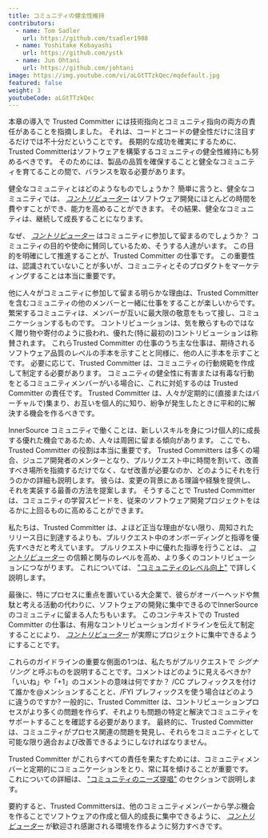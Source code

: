 ```yaml
---
title: コミュニティの健全性維持
contributors:
  - name: Tom Sadler
    url: https://github.com/tsadler1988
  - name: Yoshitake Kobayashi
    url: https://github.com/ystk
  - name: Jun Ohtani
    url: https://github.com/johtani
image: https://img.youtube.com/vi/aLGtTTzkQec/mqdefault.jpg
featured: false
weight: 3
youtubeCode: aLGtTTzkQec
---
```

<div class="paragraph">
<p>本章の導入で Trusted Committer には技術指向とコミュニティ指向の両方の責任があることを指摘しました。
それは、コードとコードの健全性だけに注目するだけでは不十分だということです。
長期的な成功を確実にするために、Trusted Committerはソフトウェアを構築するコミュニティの健全性維持にも努めるべきです。
そのためには、製品の品質を確保することと健全なコミュニティを育てることの間で、バランスを取る必要があります。</p>
</div>
<div class="paragraph">
<p>健全なコミュニティとはどのようなものでしょうか？
簡単に言うと、健全なコミュニティでは、 <a href="https://innersourcecommons.org/learn/learning-path/contributor/01"><em>コントリビューター</em></a> はソフトウェア開発にほとんどの時間を費やすことができ、能力を高めることができます。
その結果、健全なコミュニティは、継続して成長することになります。</p>
</div>
<div class="paragraph">
<p>なぜ、 <a href="https://innersourcecommons.org/learn/learning-path/contributor/01"><em>コントリビューター</em></a> はコミュニティに参加して留まるのでしょうか？
コミュニティの目的や使命に賛同しているため、そうする人達がいます。
この目的を明確にして推進することが、Trusted Committer の仕事です。
この重要性は、認識されていないことが多いが、コミュニティとそのプロダクトをマーケティングすることは本当に重要です。</p>
</div>
<div class="paragraph">
<p>他に人々がコミュニティに参加して留まる明らかな理由は、Trusted Committer を含むコミュニティの他のメンバーと一緒に仕事をすることが楽しいからです。
繁栄するコミュニティは、メンバーが互いに最大限の敬意をもって接し、コミュニケーションするものです。
コントリビューションは、気を散らすものではなく贈り物や寄付のように扱われ、優れた(特に最初の)コントリビューションは称賛されます。
これらTrusted Committer の仕事のうち主な仕事は、期待されるソフトウェア品質のレベルの手本を示すことと同様に、他の人に手本を示すことです。
必要に応じて、Trusted Committer は、コミュニティの行動規範を作成して制定する必要があります。
コミュニティの健全性に有害または有毒な行動をとるコミュニティメンバーがいる場合に、これに対処するのは Trusted Committer の責任です。
Trusted Committer は、人々が定期的に(直接またはバーチャルで)集まり、お互いを個人的に知り、紛争が発生したときに平和的に解決する機会を作るべきです。</p>
</div>
<div class="paragraph">
<p>InnerSource コミュニティで働くことは、新しいスキルを身につけ個人的に成長する優れた機会であるため、人々は周囲に留まる傾向があります。
ここでも、Trusted Committer の役割は本当に重要です。
Trusted Committers は多くの場合、ジュニア開発者のメンターとなり、プルリクエスト中に時間を割いて、改善すべき場所を指摘するだけでなく、なぜ改善が必要なのか、どのようにそれを行うのかの詳細も説明します。
彼らは、変更の背景にある理論や経験を提供し、それを実装する最善の方法を提案します。
そうすることで Trusted Committer は、コミュニティの学習スピードを、従来のソフトウェア開発プロジェクトをはるかに上回るものに高めることができます。</p>
</div>
<div class="paragraph">
<p>私たちは、Trusted Committer は、よほど正当な理由がない限り、周知されたリリース日に到達するよりも、プルリクエスト中のオンボーディングと指導を優先すべきだと考えています。
プルリクエスト中に優れた指導を行うことは、 <a href="https://innersourcecommons.org/learn/learning-path/contributor/01"><em>コントリビューター</em></a> の信頼と関与のレベルを高め、より多くのコントリビューションにつながります。
これについては、 <a href="https://innersourcecommons.org/learn/learning-path/trusted-committer/04/">"コミュニティのレベル向上"</a> で詳しく説明します。</p>
</div>
<div class="paragraph">
<p>最後に、特にプロセスに重点を置いている大企業で、彼らがオーバーヘッドや無駄と考える活動の代わりに、ソフトウェアの開発に集中できるのでInnerSource のコミュニティに留まる人たちもいます。
このコンテキストでの Trusted Committer の仕事は、有用なコントリビューションガイドラインを伝えて制定することにより、 <a href="https://innersourcecommons.org/learn/learning-path/contributor/01"><em>コントリビューター</em></a> が実際にプロジェクトに集中できるようにすることです。</p>
</div>
<div class="paragraph">
<p>これらのガイドラインの重要な側面の1つは、私たちがプルリクエストで <em>シグナリング</em> と呼ぶものを説明することです。コメントはどのように見えるべきか?
「いいね」や「+1」のコメントの意味は何ですか？
/CC プレフィックスを付けて誰かを@メンションすることと、/FYI プレフィックスを使う場合はどのように違うのですか?
一般的に、Trusted Committer は、コントリビューションプロセスがより多くの問題を作らず、それよりも問題の特定と解決でコミュニティをサポートすることを確認する必要があります。
最終的に、Trusted Committer は、コミュニティがプロセス関連の問題を発見し、それらをコミュニティとして可能な限り適合および改善できるようにしなければなりません。</p>
</div>
<div class="paragraph">
<p>Trusted Committer がこれらすべての責任を果たすためには、コミュニティメンバーと定期的にコミュニケーションをとり、常に耳を傾けることが重要です。
これについての詳細は、 <a href="https://innersourcecommons.org/learn/learning-path/trusted-committer/06/">"コミュニティのニーズ提唱"</a> のセクションで説明します。</p>
</div>
<div class="paragraph">
<p>要約すると、Trusted Committersは、他のコミュニティメンバーから学ぶ機会を作ることでソフトウェアの作成と個人的成長に集中できるように、 <a href="https://innersourcecommons.org/learn/learning-path/contributor/01"><em>コントリビューター</em></a> が歓迎され感謝される環境を作るように努力すべきです。</p>
</div>
<!--- This file autogenerated from https://github.com/InnerSourceCommons/InnerSourceLearningPath/blob/master/scripts -->